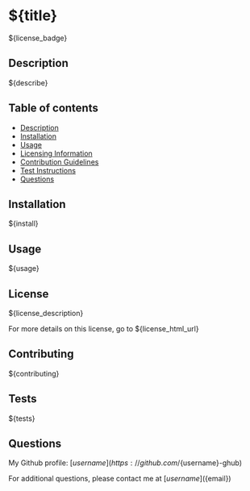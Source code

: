 # ${title}

${license_badge}

## Description

${describe}

## Table of contents

- [Description](#description)
- [Installation](#installation)
- [Usage](#usage)
- [Licensing Information](#license)
- [Contribution Guidelines](#contributing)
- [Test Instructions](#tests)
- [Questions](#questions)

## Installation

${install}

## Usage

${usage}

## License

${license_description}

For more details on this license, go to ${license_html_url}

## Contributing

${contributing}

## Tests

${tests}

## Questions

My Github profile: [${username}](https://github.com/${username}-ghub)

For additional questions, please contact me at [${username}](${email})
